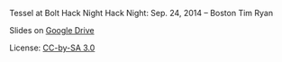 Tessel at Bolt Hack Night
Hack Night: Sep. 24, 2014 – Boston
Tim Ryan

Slides on [Google Drive](https://docs.google.com/presentation/d/1AUOJ46oglOVClA9kjl3JjECBEJGGUHYCocgKhaHz4F4/edit?usp=sharing)

License: [CC-by-SA 3.0](https://creativecommons.org/licenses/by-sa/3.0/)
